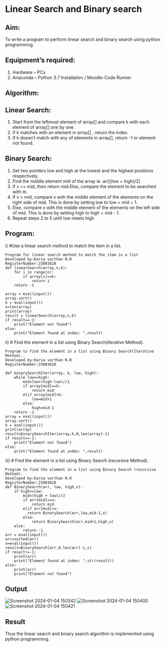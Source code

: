 # Linear Search and Binary search
## Aim:
To write a program to perform linear search and binary search using python programming.
## Equipment’s required:
1.	Hardware – PCs
2.	Anaconda – Python 3.7 Installation / Moodle-Code Runner
## Algorithm:
## Linear Search:
1.	Start from the leftmost element of array[] and compare k with each element of array[] one by one.
2.	If k matches with an element in array[] , return the index.
3.	If k doesn’t match with any of elements in array[], return -1 or element not found.
## Binary Search:
1.	Set two pointers low and high at the lowest and the highest positions respectively.
2.	Find the middle element mid of the array ie. arr[(low + high)/2]
3.	If x == mid, then return mid.Else, compare the element to be searched with m.
4.	If x > mid, compare x with the middle element of the elements on the right side of mid. This is done by setting low to low = mid + 1.
5.	Else, compare x with the middle element of the elements on the left side of mid. This is done by setting high to high = mid - 1.
6.	Repeat steps 2 to 5 until low meets high
## Program:
i)	#Use a linear search method to match the item in a list.
```
Program for linear search method to match the item in a list
Developed by:Karsa varthan R.R
RegisterNumber:23003628 
def linearSearch(array,n,k):
    for i in range(n):
        if array[i]==k:
            return i
    return -1    
    
array = eval(input())
array.sort()
k = eval(input()) 
n=len(array)
print(array)
result = linearSearch(array,n,k)
if result==-1:
    print("Element not found")
else:
    print("Element found at index: ",result)

```
ii)	# Find the element in a list using Binary Search(Iterative Method).
``` 
Program to find the element in a list using Binary Search(Iterative Method)..
Developed by:Karsa varthan R.R
RegisterNumber:23003628 

def binarySearchIter(array, k, low, high):
    while low<=high:
        mid=low+(high-low)//2
        if array[mid]==k:
            return mid
        elif array[mid]<k:
            low=mid+1
        else:
            high=mid-1
    return -1        
array = eval(input())
array.sort()
k = eval(input())
print(array)
result=binarySearchIter(array,k,0,len(array)-1)
if result==-1:
    print("Element not found")
else:
    print("Element found at index: ",result)

```
iii)	# Find the element in a list using Binary Search (recursive Method).
```
Program to find the element in a list using Binary Search (recursive Method).
Developed by:Karsa varthan R.R
RegisterNumber:23003628 
def BinarySearch(arr, low, high,x):
    if high>=low:
        mid=(high + low)//2
        if arr[mid]==x:
            return mid
        elif arr[mid]>x:
          return BinarySearch(arr,low,mid-1,x)
        else:
            return BinarySearch(arr,mid+1,high,x)
    else:
        return -1
arr = eval(input())
arr=sorted(arr)
x=eval(input())
result=BinarySearch(arr,0,len(arr)-1,x)
if result!=-1:
    print(arr)
    print("Element found at index: ",str(result))
else:
    print(arr)
    print("Element not found")

```
## Output
![Screenshot 2024-01-04 150342](https://github.com/Karsavarthan/Search-Algorithm/assets/139841970/6be4ac14-69f0-49ba-9c10-fecd7d647f92)
![Screenshot 2024-01-04 150400](https://github.com/Karsavarthan/Search-Algorithm/assets/139841970/bb3c4efe-16ba-488d-a28a-63386799b5cb)
![Screenshot 2024-01-04 150421](https://github.com/Karsavarthan/Search-Algorithm/assets/139841970/05dc7919-7760-4251-bc6f-3e0a374aace2)


## Result
Thus the linear search and binary search algorithm is implemented using python programming.

